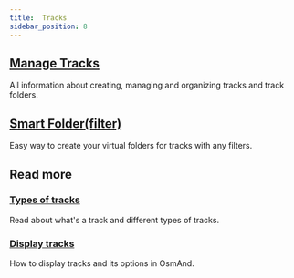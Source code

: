 ```yaml
---
title:  Tracks
sidebar_position: 8
---
```


## [Manage Tracks](./manage-tracks.md)

All information about creating, managing and organizing tracks and track folders.

## [Smart Folder(filter)](./smart-folder.md)

Easy way to create your virtual folders for tracks with any filters. 

## Read more

### [Types of tracks](../../map/tracks/index.md#types-of-tracks)

Read about what's a track and different types of tracks.

### [Display tracks](../../map/tracks/index.md#display-tracks)

How to display tracks and its options in OsmAnd.